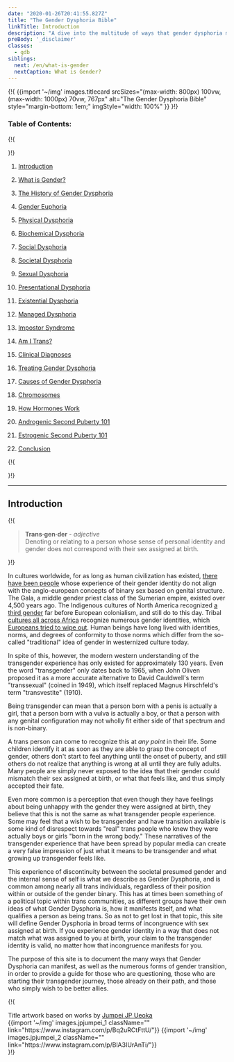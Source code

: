 ```yaml
---
date: "2020-01-26T20:41:55.827Z"
title: "The Gender Dysphoria Bible"
linkTitle: Introduction
description: "A dive into the multitude of ways that gender dysphoria manifests and what it means to be transgender."
preBody: '_disclaimer'
classes:
  - gdb
siblings:
  next: /en/what-is-gender
  nextCaption: What is Gender?
---
```



{!{
{{import
  '~/img'
  images.titlecard
  srcSizes="(max-width: 800px) 100vw, (max-width: 1000px) 70vw, 767px"
  alt="The Gender Dysphoria Bible"
  style="margin-bottom: 1em;"
  imgStyle="width: 100%"
}}
}!}

### Table of Contents:

{!{ <div class="two-column-list"> }!}

1. [Introduction](/en/#introduction)

2. [What is Gender?](/en/what-is-gender)

3. [The History of Gender Dysphoria](/en/history)

4. [Gender Euphoria](/en/euphoria)

5. [Physical Dysphoria](/en/physical-dysphoria)

6. [Biochemical Dysphoria](/en/biochemical-dysphoria)

7. [Social Dysphoria](/en/social-dysphoria)

8. [Societal Dysphoria](/en/societal-dysphoria)

9. [Sexual Dysphoria](/en/sexual-dysphoria)

10. [Presentational Dysphoria](/en/presentational-dysphoria)

11. [Existential Dysphoria](/en/existential-dysphoria)

12. [Managed Dysphoria](/en/managed-dysphoria)

13. [Impostor Syndrome](/en/impostor-syndrome)

14. [Am I Trans?](/en/am-i-trans)

15. [Clinical Diagnoses](/en/diagnoses)

16. [Treating Gender Dysphoria](/en/treatment)

17. [Causes of Gender Dysphoria](/en/causes)

18. [Chromosomes](/en/chromosomes)

19. [How Hormones Work](/en/hormones)

20. [Androgenic Second Puberty 101](/en/second-puberty-masc)

21. [Estrogenic Second Puberty 101](/en/second-puberty-fem)

22. [Conclusion](/en/conclusion)

{!{ </div> }!}

<hr class="print-break-after print-hidden">

## Introduction

{!{
<div class="gutter"><blockquote>
  <strong>Trans·gen·der</strong> - <em>adjective</em><br>
  Denoting or relating to a person whose sense of personal identity and gender does not correspond with their sex assigned at birth.
</blockquote></div>
}!}

In cultures worldwide, for as long as human civilization has existed, [there have been people](https://en.wikipedia.org/wiki/Transgender_history) whose experience of their gender identity do not align with the anglo-european concepts of binary sex based on genital structure. The Gala, a middle gender priest class of the Sumerian empire, existed over 4,500 years ago. The Indigenous cultures of North America recognized [a third gender](https://en.wikipedia.org/wiki/Third_gender) far before European colonialism, and still do to this day. Tribal [cultures all across Africa](https://medium.com/@janelane_62637/the-splendor-of-gender-non-conformity-in-africa-f894ff5706e1) recognize numerous gender identities, which [Europeans tried to wipe out](https://daily.jstor.org/the-deviant-african-genders-that-colonialism-condemned/). Human beings have long lived with identities, norms, and degrees of conformity to those norms which differ from the so-called "traditional" idea of gender in westernized culture today.

In spite of this, however, the modern western understanding of the transgender experience has only existed for approximately 130 years. Even the word "transgender" only dates back to 1965, when John Oliven proposed it as a more accurate alternative to David Cauldwell's term "transsexual" (coined in 1949), which itself replaced Magnus Hirschfeld's term "transvestite" (1910).

Being transgender can mean that a person born with a penis is actually a girl, that a person born with a vulva is actually a boy, or that a person with any genital configuration may not wholly fit either side of that spectrum and is non-binary.

A trans person can come to recognize this at *any point* in their life. Some children identify it at as soon as they are able to grasp the concept of gender, others don't start to feel anything until the onset of puberty, and still others do not realize that anything is wrong at all until they are fully adults. Many people are simply never exposed to the idea that their gender could mismatch their sex assigned at birth, or what that feels like, and thus simply accepted their fate.

Even more common is a perception that even though they have feelings about being unhappy with the gender they were assigned at birth, they believe that this is not the same as what transgender people experience. Some may feel that a wish to be transgender and have transition available is some kind of disrespect towards "real" trans people who knew they were actually boys or girls "born in the wrong body." These narratives of the transgender experience that have been spread by popular media can create a very false impression of just what it means to be transgender and what growing up transgender feels like.

This experience of discontinuity between the societal presumed gender and the internal sense of self is what we describe as Gender Dysphoria, and is common among nearly all trans individuals, regardless of their position within or outside of the gender binary. This has at times been something of a political topic within trans communities, as different groups have their own ideas of what Gender Dysphoria is, how it manifests itself, and what qualifies a person as being trans. So as not to get lost in that topic, this site will define Gender Dysphoria in broad terms of incongruence with sex assigned at birth. If you experience gender identity in a way that does not match what was assigned to you at birth, your claim to the transgender identity is valid, no matter how that incongruence manifests for you.

The purpose of this site is to document the many ways that Gender Dysphoria can manifest, as well as the numerous forms of gender transition, in order to provide a guide for those who are questioning, those who are starting their transgender journey, those already on their path, and those who simply wish to be better allies.

{!{
<div class="gutter flex flex-end print-inline print-span2 print-center">
<span>Title artwork based on works by <a href="https://www.instagram.com/jp_means_jumpei/">Jumpei JP Ueoka</a></span>
<div class="grid-row" style="grid-template-columns: 1fr 1fr">
{{import '~/img' images.jpjumpei_1 className="" link="https://www.instagram.com/p/Bq2uRCtFttU/"}}
{{import '~/img' images.jpjumpei_2 className="" link="https://www.instagram.com/p/BlA3IUrAnTi/"}}
</div>
</div>
}!}
